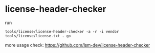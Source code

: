 # license-header-checker

run 

```
tools/license/license-header-checker -a -r -i vendor  tools/license/license.txt . go
```

more usage check: https://github.com/lsm-dev/license-header-checker